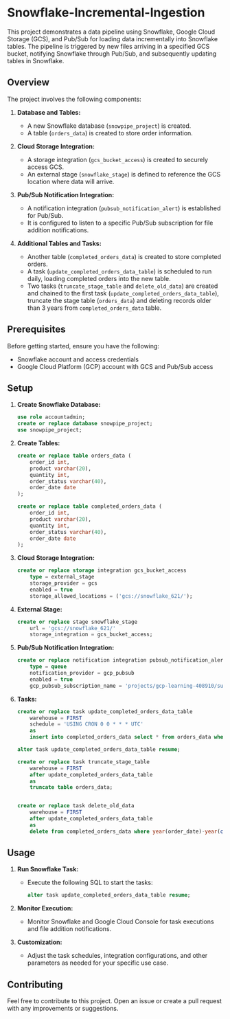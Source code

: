 # Snowflake-Incremental-Ingestion
This project demonstrates a data pipeline using Snowflake, Google Cloud Storage (GCS), and Pub/Sub for loading data incrementally into Snowflake tables. The pipeline is triggered by new files arriving in a specified GCS bucket, notifying Snowflake through Pub/Sub, and subsequently updating tables in Snowflake.

## Overview

The project involves the following components:

1. **Database and Tables:**
    - A new Snowflake database (`snowpipe_project`) is created.
    - A table (`orders_data`) is created to store order information.

2. **Cloud Storage Integration:**
    - A storage integration (`gcs_bucket_access`) is created to securely access GCS.
    - An external stage (`snowflake_stage`) is defined to reference the GCS location where data will arrive.

3. **Pub/Sub Notification Integration:**
    - A notification integration (`pubsub_notification_alert`) is established for Pub/Sub.
    - It is configured to listen to a specific Pub/Sub subscription for file addition notifications.

4. **Additional Tables and Tasks:**
    - Another table (`completed_orders_data`) is created to store completed orders.
    - A task (`update_completed_orders_data_table`) is scheduled to run daily, loading completed orders into the new table.
    - Two tasks (`truncate_stage_table` and `delete_old_data`) are created and chained to the first task (`update_completed_orders_data_table`), truncate the stage table (`orders_data`) and deleting records older than 3 years from `completed_orders_data` table.



## Prerequisites

Before getting started, ensure you have the following:

  - Snowflake account and access credentials
  - Google Cloud Platform (GCP) account with GCS and Pub/Sub access


## Setup

1. **Create Snowflake Database:**
    ```sql
    use role accountadmin;
    create or replace database snowpipe_project;
    use snowpipe_project;
    ```

2. **Create Tables:**
    ```sql
    create or replace table orders_data (
        order_id int,
        product varchar(20),
        quantity int,
        order_status varchar(40),
        order_date date
    );

    create or replace table completed_orders_data (
        order_id int,
        product varchar(20),
        quantity int,
        order_status varchar(40),
        order_date date
    );
    ```

3. **Cloud Storage Integration:**
    ```sql
    create or replace storage integration gcs_bucket_access
        type = external_stage
        storage_provider = gcs
        enabled = true
        storage_allowed_locations = ('gcs://snowflake_621/');
    ```

4. **External Stage:**
    ```sql
    create or replace stage snowflake_stage
        url = 'gcs://snowflake_621/'
        storage_integration = gcs_bucket_access;
    ```

5. **Pub/Sub Notification Integration:**
    ```sql
    create or replace notification integration pubsub_notification_alert
        type = queue
        notification_provider = gcp_pubsub
        enabled = true
        gcp_pubsub_subscription_name = 'projects/gcp-learning-408910/subscriptions/file_add_notification-sub';
    ```

6. **Tasks:**
    ```sql
    create or replace task update_completed_orders_data_table
        warehouse = FIRST
        schedule = 'USING CRON 0 0 * * * UTC'
        as
        insert into completed_orders_data select * from orders_data where order_status='Completed' and order_id not in (select order_id from completed_orders_data);

    alter task update_completed_orders_data_table resume;

    create or replace task truncate_stage_table
        warehouse = FIRST
        after update_completed_orders_data_table
        as
        truncate table orders_data; 

    
    create or replace task delete_old_data
        warehouse = FIRST
        after update_completed_orders_data_table
        as
        delete from completed_orders_data where year(order_date)-year(current_date())>3;
    ```

## Usage

1. **Run Snowflake Task:**
    - Execute the following SQL to start the tasks:
        ```sql
        alter task update_completed_orders_data_table resume;
        ```

2. **Monitor Execution:**
    - Monitor Snowflake and Google Cloud Console for task executions and file addition notifications.

3. **Customization:**
    - Adjust the task schedules, integration configurations, and other parameters as needed for your specific use case.

## Contributing
Feel free to contribute to this project. Open an issue or create a pull request with any improvements or suggestions.
